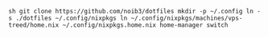 ``sh
git clone https://github.com/noib3/dotfiles
mkdir -p ~/.config
ln -s ./dotfiles ~/.config/nixpkgs
ln ~/.config/nixpkgs/machines/vps-treed/home.nix ~/.config/nixpkgs.home.nix
home-manager switch
``
